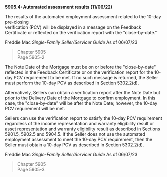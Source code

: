 **5905.4: Automated assessment results (11/06/22)**

The results of the automated employment assessment related to the 10-day
pre-closing\
verification (PCV) will be displayed in a message on the Feedback
Certificate or reflected on the verification report with the
"close-by-date."

Freddie Mac *Single-Family Seller/Servicer Guide* As of 06/07/23

> Chapter 5905\
> Page 5905-2

The Note Date of the Mortgage must be on or before the "close-by-date"
reflected in the Feedback Certificate or on the verification report for
the 10-day PCV requirement to be met. If no such message is returned,
the Seller must perform the 10-day PCV as described in Section
5302.2(d).

Alternatively, Sellers can obtain a verification report after the Note
Date but prior to the Delivery Date of the Mortgage to confirm
employment. In this case, the "close-by-date" will be after the Note
Date; however, the 10-day PCV requirement will be met.

Sellers can use the verification report to satisfy the 10-day PCV
requirement regardless of the income representation and warranty
eligibility result or asset representation and warranty eligibility
result as described in Sections 5901.5, 5902.5 and 5904.5. If the Seller
does not use the automated employment assessment to meet the 10-day PCV
requirement, then the Seller must obtain a 10-day PCV as described in
Section 5302.2(d).

Freddie Mac *Single-Family Seller/Servicer Guide* As of 06/07/23

> Chapter 5905\
> Page 5905-3